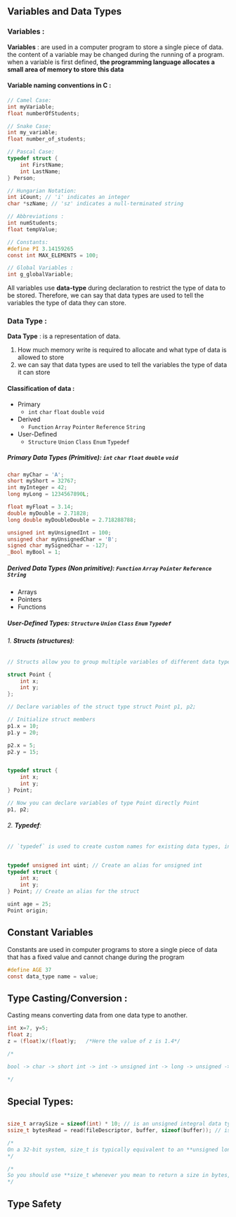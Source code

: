 ## Variables and Data Types

### Variables :

**Variables** :  are used in a computer program to store a single piece of data. the content of a variable may be changed during the running of a program. when a variable is first defined, **the programming language allocates a small area of memory to store this data**

#### Variable naming conventions in C :

```c
// Camel Case:
int myVariable; 
float numberOfStudents;

// Snake Case:
int my_variable;
float number_of_students;

// Pascal Case:
typedef struct { 
	int FirstName;
	int LastName;
} Person;

// Hungarian Notation:
int iCount; // 'i' indicates an integer
char *szName; // 'sz' indicates a null-terminated string

// Abbreviations :
int numStudents;
float tempValue;

// Constants:
#define PI 3.14159265 
const int MAX_ELEMENTS = 100;

// Global Variables :
int g_globalVariable;

```

All variables use **data-type** during declaration to restrict the type of data to be stored. Therefore, we can say that data types are used to tell the variables the type of data they can store.

### Data Type :

**Data Type** : is a representation of data.
1. How much memory write is required to allocate and what type of data is allowed to store
2. we can say that data types are used to tell the variables the type of data it can store

#### Classification of data :

- Primary
	- `int` `char` `float` `double` `void`
- Derived
	- `Function` `Array` `Pointer` `Reference` `String`
- User-Defined
	- `Structure` `Union` `Class` `Enum` `Typedef`

##### Primary Data Types (Primitive): `int` `char` `float` `double` `void`

```c
char myChar = 'A';
short myShort = 32767;
int myInteger = 42;
long myLong = 1234567890L;

float myFloat = 3.14; 
double myDouble = 2.71828;
long double myDoubleDouble = 2.718288788;

unsigned int myUnsignedInt = 100; 
unsigned char myUnsignedChar = 'B';
signed char mySignedChar = -127; 
_Bool myBool = 1;
```

##### Derived Data Types (Non primitive): `Function` `Array` `Pointer` `Reference` `String`

- Arrays
- Pointers
- Functions

##### User-Defined Types: `Structure` `Union` `Class` `Enum` `Typedef`

###### 1. **Structs (structures)**:

```c
// Structs allow you to group multiple variables of different data types into a single composite type.

struct Point { 
	int x;
	int y;
}; 

// Declare variables of the struct type struct Point p1, p2; 

// Initialize struct members 
p1.x = 10;
p1.y = 20;

p2.x = 5;
p2.y = 15;


typedef struct { 
	int x;
	int y;
} Point; 

// Now you can declare variables of type Point directly Point 
p1, p2;


```

###### 2. **Typedef**:

```c
// `typedef` is used to create custom names for existing data types, including structs and enums, which can enhance code clarity.


typedef unsigned int uint; // Create an alias for unsigned int 
typedef struct {
	int x;
	int y;
} Point; // Create an alias for the struct

uint age = 25;
Point origin;
```

## Constant Variables

Constants are used in computer programs to store a single piece of data that has a fixed value and cannot change during the program

```c
#define AGE 37
const data_type name = value;
```

## Type Casting/Conversion :

Casting means converting data from one data type to another.

```c
int x=7, y=5;
float z;
z = (float)x/(float)y;   /*Here the value of z is 1.4*/

/*

bool -> char -> short int -> int -> unsigned int -> long -> unsigned -> long long -> float -> double -> long double
 
*/
```

## Special Types:

```c

size_t arraySize = sizeof(int) * 10; // is an unsigned integral data type
ssize_t bytesRead = read(fileDescriptor, buffer, sizeof(buffer)); // is a signed data type

/*
On a 32-bit system, size_t is typically equivalent to an **unsigned long integer**, and on a 64-bit system, it is equivalent to an unsigned long integer.
*/

/*
So you should use **size_t whenever you mean to return a size in bytes, and ssize_t whenever you would return either a size in bytes or a (negative) error value**. ssize_t is not included in the standard and isn't portable.
*/

```

## Type Safety
